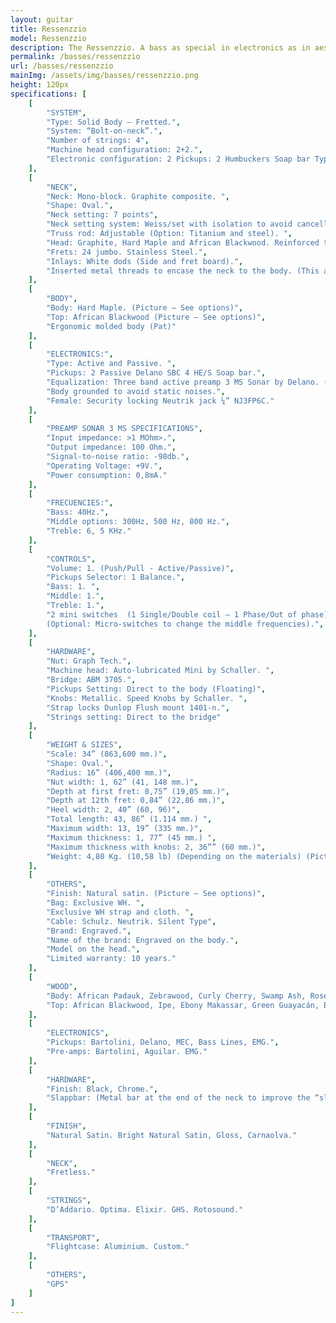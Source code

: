 ```yaml
---
layout: guitar
title: Ressenzzio
model: Ressenzzio
description: The Ressenzzio. A bass as special in electronics as in aesthetics. The only Weisse Hügel equipped with an Xtended pickup that gives it a depth full of presence
permalink: /basses/ressenzzio
url: /basses/ressenzzio
mainImg: /assets/img/basses/ressenzzio.png
height: 120px
specifications: [
    [
        "SYSTEM",
        "Type: Solid Body – Fretted.",
        "System: “Bolt-on-neck”.",
        "Number of strings: 4",
        "Machine head configuration: 2+2.",
        "Electronic configuration: 2 Pickups: 2 Humbuckers Soap bar Type."
    ],
    [
        "NECK",
        "Neck: Mono-block. Graphite composite. ",
        "Shape: Oval.",
        "Neck setting: 7 points",
        "Neck setting system: Weiss/set with isolation to avoid cancellation frequencies (Pat). ",
        "Truss rod: Adjustable (Option: Titanium and steel). ",
        "Head: Graphite, Hard Maple and African Blackwood. Reinforced to avoid breaks. (Picture - See options)",
        "Frets: 24 jumbo. Stainless Steel.",
        "Inlays: White dods (Side and fret board).",
        "Inserted metal threads to encase the neck to the body. (This allows the disassembling so many times as necessary without damaging the neck)."
    ],
    [
        "BODY",
        "Body: Hard Maple. (Picture – See options)",
        "Top: African Blackwood (Picture – See options)",
        "Ergonomic molded body (Pat)"
    ],
    [
        "ELECTRONICS:",
        "Type: Active and Passive. ",
        "Pickups: 2 Passive Delano SBC 4 HE/S Soap bar.",
        "Equalization: Three band active preamp 3 MS Sonar by Delano. (Option: Mini-switches to change the middle frequencies).",
        "Body grounded to avoid static noises.",
        "Female: Security locking Neutrik jack ¼” NJ3FP6C."
    ],
    [
        "PREAMP SONAR 3 MS SPECIFICATIONS",
        "Input impedance: >1 MOhm>.",
        "Output impedance: 100 Ohm.",
        "Signal-to-noise ratio: -98db.",
        "Operating Voltage: +9V.",
        "Power consumption: 0,8mA."
    ],
    [  
        "FRECUENCIES:",
        "Bass: 40Hz.",
        "Middle options: 300Hz, 500 Hz, 800 Hz.",
        "Treble: 6, 5 KHz."
    ],
    [
        "CONTROLS",
        "Volume: 1. (Push/Pull - Active/Passive)",
        "Pickups Selector: 1 Balance.",
        "Bass: 1. ",
        "Middle: 1.",
        "Treble: 1.",
        "2 mini switches  (1 Single/Double coil – 1 Phase/Out of phase)
        (Optional: Micro-switches to change the middle frequencies).",
    ],
    [
        "HARDWARE",
        "Nut: Graph Tech.",
        "Machine head: Auto-lubricated Mini by Schaller. ",
        "Bridge: ABM 3705.",
        "Pickups Setting: Direct to the body (Floating)",
        "Knobs: Metallic. Speed Knobs by Schaller. ",
        "Strap locks Dunlop Flush mount 1401-n.",
        "Strings setting: Direct to the bridge"
    ],
    [
        "WEIGHT & SIZES",
        "Scale: 34” (863,600 mm.)",
        "Shape: Oval.",
        "Radius: 16” (406,400 mm.)",
        "Nut width: 1, 62” (41, 148 mm.)",
        "Depth at first fret: 0,75” (19,05 mm.)",
        "Depth at 12th fret: 0,84” (22,86 mm.)",
        "Heel width: 2, 40” (60, 96)",
        "Total length: 43, 86” (1.114 mm.) ",
        "Maximum width: 13, 19” (335 mm.)",
        "Maximum thickness: 1, 77” (45 mm.) ",
        "Maximum thickness with knobs: 2, 36”” (60 mm.)",
        "Weight: 4,80 Kg. (10,58 lb) (Depending on the materials) (Picture)."
    ],
    [
        "OTHERS",
        "Finish: Natural satin. (Picture – See options)",
        "Bag: Exclusive WH. ",
        "Exclusive WH strap and cloth. ",
        "Cable: Schulz. Neutrik. Silent Type",
        "Brand: Engraved.",
        "Name of the brand: Engraved on the body.",
        "Model on the head.",
        "Limited warranty: 10 years."
    ],
    [
        "WOOD",
        "Body: African Padauk, Zebrawood, Curly Cherry, Swamp Ash, Rosewood, Mahogany, Ovangkol, Spanish Walnut,Tali American Walnut, Curly maple, Norway Maple, African Tigerwood, Hackberry, Toum,  Wenge, Bubinga, Hard Maple, Flamed Maple, Sapelly.",
        "Top: African Blackwood, Ipe, Ebony Makassar, Green Guayacán, Black Guayacán, Rosewood, Wenge , Tigerwood, Kevazingo, Bubinga, Cocobolo, Bosse, American Walnut, Spanish Walnut, Snakebean. Purple Wood, Curly Maple, Flamed Maple, Amaranth."
    ],
    [
        "ELECTRONICS",
        "Pickups: Bartolini, Delano, MEC, Bass Lines, EMG.",
        "Pre-amps: Bartolini, Aguilar. EMG."
    ],                   
    [
        "HARDWARE",
        "Finish: Black, Chrome.",
        "Slappbar: (Metal bar at the end of the neck to improve the “slap”)."
    ],
    [
        "FINISH",
        "Natural Satin. Bright Natural Satin, Gloss, Carnaolva."
    ],                                                                                                                       
    [
        "NECK",
        "Fretless."
    ],
    [
        "STRINGS",
        "D’Addario. Optima. Elixir. GHS. Rotosound."
    ],                    
    [
        "TRANSPORT",
        "Flightcase: Aluminium. Custom."
    ],                                              
    [
        "OTHERS",
        "GPS"
    ]
]
---
```

